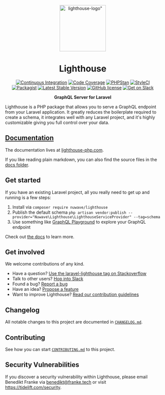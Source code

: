 <div align="center">
  <a href="https://www.lighthouse-php.com">
    <img src="./logo.png" alt=lighthouse-logo" width="150" height="150">
  </a>
</div>

<div align="center">

# Lighthouse

[![Continuous Integration](https://github.com/nuwave/lighthouse/workflows/Continuous%20Integration/badge.svg)](https://github.com/nuwave/lighthouse/actions)
[![Code Coverage](https://codecov.io/gh/nuwave/lighthouse/branch/master/graph/badge.svg)](https://codecov.io/gh/nuwave/lighthouse)
[![PHPStan](https://img.shields.io/badge/PHPStan-enabled-brightgreen.svg?style=flat)](https://github.com/phpstan/phpstan)
[![StyleCI](https://github.styleci.io/repos/59965104/shield?branch=master)](https://github.styleci.io/repos/59965104)
[![Packagist](https://img.shields.io/packagist/dt/nuwave/lighthouse.svg)](https://packagist.org/packages/nuwave/lighthouse)
[![Latest Stable Version](https://poser.pugx.org/nuwave/lighthouse/v/stable)](https://packagist.org/packages/nuwave/lighthouse)
[![GitHub license](https://img.shields.io/github/license/nuwave/lighthouse.svg)](https://github.com/nuwave/lighthouse/blob/master/LICENSE)
[![Get on Slack](https://img.shields.io/badge/slack-join-orange.svg)](https://join.slack.com/t/lighthouse-php/shared_invite/enQtMzc1NzQwNTUxMjk3LWMyZWRiNWFmZGUxZmRlNDJkMTQ2ZDA1NzQ1YjVkNTdmNWE1OTUyZjZiN2I2ZGQxNTNiZTZiY2JlNmY2MGUyNTQ)

**GraphQL Server for Laravel**
</div>

Lighthouse is a PHP package that allows you to serve a GraphQL endpoint from your
Laravel application. It greatly reduces the boilerplate required to create a schema,
it integrates well with any Laravel project, and it's highly customizable
giving you full control over your data.

## [Documentation](https://lighthouse-php.com/)

The documentation lives at [lighthouse-php.com](https://lighthouse-php.com/).

If you like reading plain markdown, you can also find the source files in the  [docs folder](/docs).

## Get started

If you have an existing Laravel project, all you really need
to get up and running is a few steps:

1. Install via `composer require nuwave/lighthouse`
2. Publish the default schema `php artisan vendor:publish --provider="Nuwave\Lighthouse\LighthouseServiceProvider" --tag=schema`
3. Use something like [GraphQL Playground](https://github.com/mll-lab/laravel-graphql-playground) to explore your GraphQL endpoint

Check out [the docs](https://lighthouse-php.com/) to learn more.

## Get involved

We welcome contributions of any kind.

- Have a question? [Use the laravel-lighthouse tag on Stackoverflow](https://stackoverflow.com/questions/tagged/laravel-lighthouse) 
- Talk to other users? [Hop into Slack](https://join.slack.com/t/lighthouse-php/shared_invite/enQtMzc1NzQwNTUxMjk3LWMyZWRiNWFmZGUxZmRlNDJkMTQ2ZDA1NzQ1YjVkNTdmNWE1OTUyZjZiN2I2ZGQxNTNiZTZiY2JlNmY2MGUyNTQ)
- Found a bug? [Report a bug](https://github.com/nuwave/lighthouse/issues/new?template=bug_report.md)
- Have an idea? [Propose a feature](https://github.com/nuwave/lighthouse/issues/new?template=feature_proposal.md)
- Want to improve Lighthouse? [Read our contribution guidelines](https://github.com/nuwave/lighthouse/blob/master/CONTRIBUTING.md)

## Changelog

All notable changes to this project are documented in [`CHANGELOG.md`](CHANGELOG.md).

## Contributing

See how you can start [`CONTRIBUTING.md`](CONTRIBUTING.md) to this project.

## Security Vulnerabilities

If you discover a security vulnerability within Lighthouse,
please email Benedikt Franke via [benedikt@franke.tech](mailto:benedikt@franke.tech)
or visit https://tidelift.com/security.
